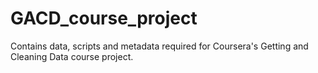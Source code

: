 GACD_course_project
===================

Contains data, scripts and metadata required for Coursera's Getting and Cleaning Data course project.
